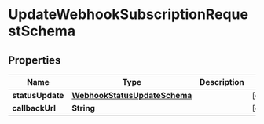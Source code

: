 

# UpdateWebhookSubscriptionRequestSchema


## Properties

Name | Type | Description | Notes
------------ | ------------- | ------------- | -------------
**statusUpdate** | [**WebhookStatusUpdateSchema**](WebhookStatusUpdateSchema.md) |  |  [optional]
**callbackUrl** | **String** |  |  [optional]



